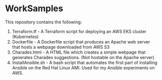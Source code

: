 # WorkSamples
This repository contains the following:
1. Terraform.tf - A Terraform script for deploying an AWS EKS cluster (Kubernetes)
2. Dockerfile - A Dockerfile script that produces an Apache web server that hosts a webpage downloaded from AWS S3
3. Charades.html - A HTML file which creates a simple webpage that generates Charades suggestions. (Not hostable on the Apache server)
4. InstallAnsible.sh - A bash script that automates the first part of installing Ansible on the Red Hat Linux AMI. Used for my Ansible experiments on AWS.
